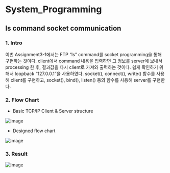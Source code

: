 # System_Programming

## ls command socket communication

### 1. Intro
이번 Assignment3-1에서는 FTP “ls” command를 socket programming을 통해 구현하는 것이다. client에서 command 내용을 입력하면 그 정보를 server에 보내서 processing 한 후, 결과값을 다시 client로 가져와 출력하는 것이다. 쉽게 확인하기 위해서 loopback “127.0.0.1”을 사용하였다. socket(), connect(), write() 함수를 사용해 client를 구현하고, socket(), bind(), listen() 등의 함수를 사용해 server를 구현한다. 

### 2. Flow Chart
* Basic TCP/IP Client & Server structure

![image](https://user-images.githubusercontent.com/62865808/88546174-f4bccc00-d056-11ea-81cc-3c8c492391b0.png)

* Designed flow chart

![image](https://user-images.githubusercontent.com/62865808/88551842-4d439780-d05e-11ea-9a4b-e326e2660c30.png)

### 3. Result

![image](https://user-images.githubusercontent.com/62865808/88551931-68aea280-d05e-11ea-9fe0-f607f983cd3e.png)
